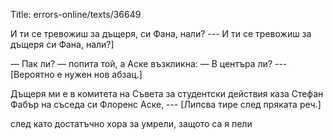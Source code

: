 Title: errors-online/texts/36649

И ти се тревожиш за дъщеря, си Фана, нали? --- И ти се тревожиш за дъщеря си Фана, нали?]

— Пак ли? — попита той, а Аске възкликна: — В центъра ли? --- [Вероятно е нужен нов абзац.]

Дъщеря ми е в комитета на Съвета за студентски действия каза Стефан Фабър на съседа си Флоренс Аске, --- [Липсва тире след пряката реч.]

след като достатъчно хора за умрели, защото са я пели
